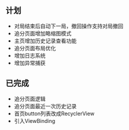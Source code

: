 ## 计划

- 对局结束后自动下一局，撤回操作支持对局撤回
- 追分页面增加略缩图模式
- 主页增加历史记录查看功能
- 追分页面布局优化
- 增加日志系统
- 增加异常捕获

## 已完成

- 追分页面逻辑
- 追分页面最近一次历史记录
- 首页button列表改成RecyclerView
- 引入ViewBinding
